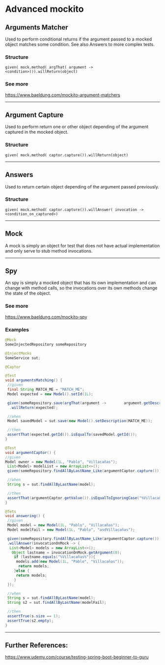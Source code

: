 # Advanced mockito

## Arguments Matcher

Used to perform conditional returns if the argument passed to a mocked object matches some condition. See also Answers to more complex tests.

### Structure

`given( mock.method( argThat( argument -> <condition>))).willReturn(object)`

### See more

https://www.baeldung.com/mockito-argument-matchers

---

## Argument Capture

Used to perform return one or other object depending of the argument captured in the mocked object.

### Structure

`given( mock.method( captor.capture()).willReturn(object)`

---

## Answers

Used to return certain object depending of the argument passed previously.

### Structure

`given( mock.method( captor.capture()).willAnswer( invocation -> <condition_on_captured>)`

---

## Mock

A mock is simply an object for test that does not have actual implementation and only serve to stub method invocations.

---

## Spy

An spy is simply a mocked object that has its own implementation and can change with method calls, so the invocations over its own methods change the state of the object.

### See more

https://www.baeldung.com/mockito-spy

### Examples

```java
@Mock
SomeInjectedRepository someRepository

@InjectMocks
SomeService sut;

@Captor

@Test
void argumentsMatching() {
 //given
 final String MATCH_ME = "MATCH_ME";
 Model expected = new Model().setId(1L);

 given(someRepository.save(argThat(argument ->        argument.getDescription().equals(MATCH_ME))))
  .willReturn(expected);

 //when
 Model savedModel = sut.save(new Model().setDescription(MATCH_ME));

 //then
 assertThat(expected.getId()).isEqualTo(savedModel.getId());
}

@Test
void argumentCaptor() {
//given
Model owner = new Model(1L, "Pablo", "Villacañas");
 List<Model> modelList = new ArrayList<>();
 given(someRepository.findAllByLastName_Like(argumentCaptor.capture())).willReturn(modelList);

 //when
 String s = sut.findAllByLastName(model);

 //then
 assertThat(argumentCaptor.getValue()).isEqualToIgnoringCase("%Villacañas%");
}

@Tets
void answering() {
 //given
 Model model = new Model(1L, "Pablo", "Villacañas");
 Model modelFail = new Model(1L, "Pablo", "asdVillacañas");

 given(someRepository.findAllByLastName_Like(argumentCaptor.capture()))
 .willAnswer(invocationOnMock -> {
  List<Model> models = new ArrayList<>();
   Object lastname = invocationOnMock.getArgument(0);
    if (lastname.equals("%Villacañas%")){
     models.add(new Model(1L, "Pablo", "Villacañas"));
      return models;
    }else {
     return models;
    }
 });

 //when
 String s = sut.findAllByLastName(model);
 String s2 = sut.findAllByLastName(modelFail);

 //then
 assertTrue(s.size == 1);
 assertTrue(s2.empty);
}
```

<script src="https://gist.github.com/PabloVillacanhas/73de599d9ae77db8df6714998d80ea51.js"></script>

---

## Further References:

https://www.udemy.com/course/testing-spring-boot-beginner-to-guru
